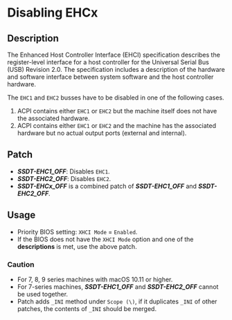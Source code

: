 # Disabling EHCx

## Description
The Enhanced Host Controller Interface (EHCI) specification describes the register-level interface for a host controller for the Universal Serial Bus (USB) Revision 2.0. The specification includes a description of the hardware and software interface between system software and the host controller hardware.

The `EHC1` and `EHC2` busses have to be disabled in one of the following cases.

1. ACPI contains either `EHC1` or `EHC2` but the machine itself does not have the associated hardware.
2. ACPI contains either `EHC1` or `EHC2` and the machine has the associated hardware but no actual output ports (external and internal).

## Patch

- ***SSDT-EHC1_OFF***: Disables `EHC1`.
- ***SSDT-EHC2_OFF***: Disables `EHC2`.
- ***SSDT-EHCx_OFF*** is a combined patch of ***SSDT-EHC1_OFF*** and ***SSDT-EHC2_OFF***.

## Usage

- Priority BIOS setting: `XHCI Mode` = `Enabled`.
- If the BIOS does not have the `XHCI Mode` option and one of the **descriptions** is met, use the above patch.

### Caution

- For 7, 8, 9 series machines with macOS 10.11 or higher.
- For 7-series machines, ***SSDT-EHC1_OFF*** and ***SSDT-EHC2_OFF*** cannot be used together.
- Patch adds `_INI` method under `Scope (\)`, if it duplicates `_INI` of other patches, the contents of `_INI` should be merged.
